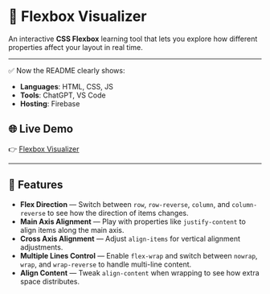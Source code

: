 # 🎯 Flexbox Visualizer

An interactive **CSS Flexbox** learning tool that lets you explore how different properties affect your layout in real time.

---

✅ Now the README clearly shows:  
- **Languages**: HTML, CSS, JS  
- **Tools**: ChatGPT, VS Code  
- **Hosting**: Firebase  

## 🌐 Live Demo

👉 [Flexbox Visualizer](https://flexbox-visualizer-flex.web.app/)

---

## 🚀 Features

- **Flex Direction** — Switch between `row`, `row-reverse`, `column`, and `column-reverse` to see how the direction of items changes.
- **Main Axis Alignment** — Play with properties like `justify-content` to align items along the main axis.
- **Cross Axis Alignment** — Adjust `align-items` for vertical alignment adjustments.
- **Multiple Lines Control** — Enable `flex-wrap` and switch between `nowrap`, `wrap`, and `wrap-reverse` to handle multi-line content.
- **Align Content** — Tweak `align-content` when wrapping to see how extra space distributes.



